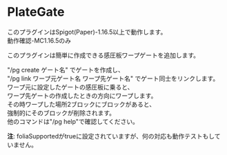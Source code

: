 # PlateGate
  
このプラグインはSpigot(Paper)-1.16.5以上で動作します。  
動作確認-MC1.16.5のみ  
  
このプラグインは簡単に作成できる感圧板ワープゲートを追加します。  
  
"/pg create ゲート名" でゲートを作成し、  
"/pg link ワープ元ゲート名 ワープ先ゲート名" でゲート同士をリンクします。  
ワープ元に設定したゲートの感圧板に乗ると、  
ワープ先ゲートの作成したときの方向にワープします。  
その時ワープした場所2ブロックにブロックがあると、  
強制的にそのブロックが削除されます。  
他のコマンドは"/pg help"で確認してください。   

**注**: foliaSupportedがtrueに設定されていますが、何の対応も動作テストもしていません。

